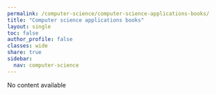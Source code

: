 ```yaml
---
permalink: /computer-science/computer-science-applications-books/
title: "Computer science applications books"
layout: single
toc: false
author_profile: false
classes: wide
share: true
sidebar:
  nav: computer-science
---
```


No content available